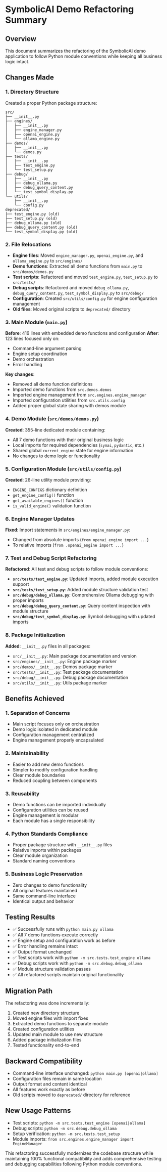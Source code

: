 # SymbolicAI Demo Refactoring Summary

## Overview
This document summarizes the refactoring of the SymbolicAI demo application to follow Python module conventions while keeping all business logic intact.

## Changes Made

### 1. Directory Structure
Created a proper Python package structure:
```
src/
├── __init__.py
├── engines/
│   ├── __init__.py
│   ├── engine_manager.py
│   ├── openai_engine.py
│   └── ollama_engine.py
├── demos/
│   ├── __init__.py
│   └── demos.py
├── tests/
│   ├── __init__.py
│   ├── test_engine.py
│   └── test_setup.py
├── debug/
│   ├── __init__.py
│   ├── debug_ollama.py
│   ├── debug_query_content.py
│   └── test_symbol_display.py
└── utils/
    ├── __init__.py
    └── config.py
deprecated/
├── test_engine.py (old)
├── test_setup.py (old)
├── debug_ollama.py (old)
├── debug_query_content.py (old)
└── test_symbol_display.py (old)
```

### 2. File Relocations
- **Engine files**: Moved `engine_manager.py`, `openai_engine.py`, and `ollama_engine.py` to `src/engines/`
- **Demo functions**: Extracted all demo functions from `main.py` to `src/demos/demos.py`
- **Test scripts**: Refactored and moved `test_engine.py`, `test_setup.py` to `src/tests/`
- **Debug scripts**: Refactored and moved `debug_ollama.py`, `debug_query_content.py`, `test_symbol_display.py` to `src/debug/`
- **Configuration**: Created `src/utils/config.py` for engine configuration management
- **Old files**: Moved original scripts to `deprecated/` directory

### 3. Main Module (`main.py`)
**Before**: 416 lines with embedded demo functions and configuration
**After**: 123 lines focused only on:
- Command-line argument parsing
- Engine setup coordination
- Demo orchestration
- Error handling

**Key changes**:
- Removed all demo function definitions
- Imported demo functions from `src.demos.demos`
- Imported engine management from `src.engines.engine_manager`
- Imported configuration utilities from `src.utils.config`
- Added proper global state sharing with demos module

### 4. Demo Module (`src/demos/demos.py`)
**Created**: 355-line dedicated module containing:
- All 7 demo functions with their original business logic
- Local imports for required dependencies (`symai`, `pydantic`, etc.)
- Shared global `current_engine` state for engine information
- No changes to demo logic or functionality

### 5. Configuration Module (`src/utils/config.py`)
**Created**: 26-line utility module providing:
- `ENGINE_CONFIGS` dictionary definition
- `get_engine_config()` function
- `get_available_engines()` function
- `is_valid_engine()` validation function

### 6. Engine Manager Updates
**Fixed**: Import statements in `src/engines/engine_manager.py`:
- Changed from absolute imports (`from openai_engine import ...`)
- To relative imports (`from .openai_engine import ...`)

### 7. Test and Debug Script Refactoring
**Refactored**: All test and debug scripts to follow module conventions:
- **`src/tests/test_engine.py`**: Updated imports, added module execution support
- **`src/tests/test_setup.py`**: Added module structure validation test
- **`src/debug/debug_ollama.py`**: Comprehensive Ollama debugging with proper imports
- **`src/debug/debug_query_content.py`**: Query content inspection with module structure
- **`src/debug/test_symbol_display.py`**: Symbol debugging with updated imports

### 8. Package Initialization
**Added**: `__init__.py` files in all packages:
- `src/__init__.py`: Main package documentation and version
- `src/engines/__init__.py`: Engine package marker
- `src/demos/__init__.py`: Demos package marker
- `src/tests/__init__.py`: Test package documentation
- `src/debug/__init__.py`: Debug package documentation
- `src/utils/__init__.py`: Utils package marker

## Benefits Achieved

### 1. **Separation of Concerns**
- Main script focuses only on orchestration
- Demo logic isolated in dedicated module
- Configuration management centralized
- Engine management properly encapsulated

### 2. **Maintainability**
- Easier to add new demo functions
- Simpler to modify configuration handling
- Clear module boundaries
- Reduced coupling between components

### 3. **Reusability**
- Demo functions can be imported individually
- Configuration utilities can be reused
- Engine management is modular
- Each module has a single responsibility

### 4. **Python Standards Compliance**
- Proper package structure with `__init__.py` files
- Relative imports within packages
- Clear module organization
- Standard naming conventions

### 5. **Business Logic Preservation**
- Zero changes to demo functionality
- All original features maintained
- Same command-line interface
- Identical output and behavior

## Testing Results
- ✅ Successfully runs with `python main.py ollama`
- ✅ All 7 demo functions execute correctly
- ✅ Engine setup and configuration work as before
- ✅ Error handling remains intact
- ✅ Output format unchanged
- ✅ Test scripts work with `python -m src.tests.test_engine ollama`
- ✅ Debug scripts work with `python -m src.debug.debug_ollama`
- ✅ Module structure validation passes
- ✅ All refactored scripts maintain original functionality

## Migration Path
The refactoring was done incrementally:
1. Created new directory structure
2. Moved engine files with import fixes
3. Extracted demo functions to separate module
4. Created configuration utilities
5. Updated main module to use new structure
6. Added package initialization files
7. Tested functionality end-to-end

## Backward Compatibility
- Command-line interface unchanged: `python main.py [openai|ollama]`
- Configuration files remain in same location
- Output format and content identical
- All features work exactly as before
- Old scripts moved to `deprecated/` directory for reference

## New Usage Patterns
- Test scripts: `python -m src.tests.test_engine [openai|ollama]`
- Debug scripts: `python -m src.debug.debug_ollama`
- Setup verification: `python -m src.tests.test_setup`
- Module imports: `from src.engines.engine_manager import EngineManager`

This refactoring successfully modernizes the codebase structure while maintaining 100% functional compatibility and adds comprehensive testing and debugging capabilities following Python module conventions.